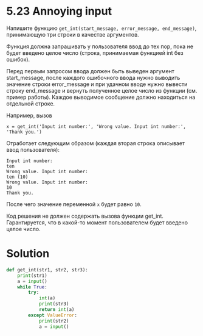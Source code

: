 # 5.23 Annoying input
Напишите функцию `get_int(start_message, error_message, end_message)`, принимающую три строки в качестве аргументов. 

Функция должна запрашивать у пользователя ввод до тех пор, пока не будет введено целое число (строка, принимаемая функцией int без ошибок). 

Перед первым запросом ввода должен быть выведен аргумент start_message, после каждого ошибочного ввода нужно выводить значение строки error_message и при удачном вводе нужно вывести строку end_message и вернуть полученное целое число из функции (см. пример работы). Каждое выводимое сообщение должно находиться на отдельной строке.

Например, вызов

`x = get_int('Input int number:', 'Wrong value. Input int number:', 'Thank you.')`

Отработает следующим образом (каждая вторая строка описывает ввод пользователя):
```
Input int number:
ten
Wrong value. Input int number:
ten (10)
Wrong value. Input int number:
10
Thank you.
```
После чего значение переменной `x` будет равно `10`.

Код решения не должен содержать вызова функции get_int. Гарантируется, что в какой-то момент пользователем будет введено целое число.

# Solution
```python
def get_int(str1, str2, str3):
    print(str1)
    a = input()
    while True:
        try: 
            int(a)
            print(str3)
            return int(a)
        except ValueError:
            print(str2)
            a = input()
```
